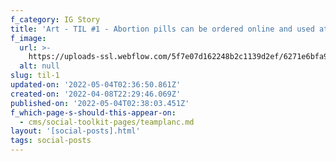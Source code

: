 ```yaml
---
f_category: IG Story
title: 'Art - TIL #1 - Abortion pills can be ordered online and used at home'
f_image:
  url: >-
    https://uploads-ssl.webflow.com/5f7e07d162248b2c1139d2ef/6271e6bfa952f703299507ef_Instagram%20story%20-%201.png
  alt: null
slug: til-1
updated-on: '2022-05-04T02:36:50.861Z'
created-on: '2022-04-08T22:29:46.069Z'
published-on: '2022-05-04T02:38:03.451Z'
f_which-page-s-should-this-appear-on:
  - cms/social-toolkit-pages/teamplanc.md
layout: '[social-posts].html'
tags: social-posts
---
```



